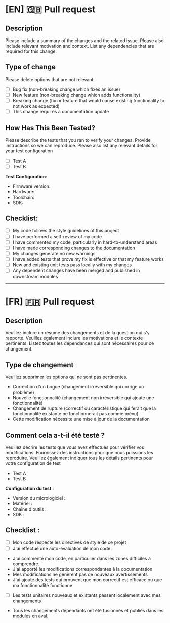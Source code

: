# [EN] 🇬🇧 Pull request

## Description

Please include a summary of the changes and the related issue. Please also include relevant motivation and context. List any dependencies that are required for this change.

## Type of change

Please delete options that are not relevant.

- [ ] Bug fix (non-breaking change which fixes an issue)
- [ ] New feature (non-breaking change which adds functionality)
- [ ] Breaking change (fix or feature that would cause existing functionality to not work as expected)
- [ ] This change requires a documentation update

## How Has This Been Tested?

Please describe the tests that you ran to verify your changes. Provide instructions so we can reproduce. Please also list any relevant details for your test configuration

- [ ] Test A
- [ ] Test B

**Test Configuration**:

- Firmware version:
- Hardware:
- Toolchain:
- SDK:

## Checklist:

- [ ] My code follows the style guidelines of this project
- [ ] I have performed a self-review of my code
- [ ] I have commented my code, particularly in hard-to-understand areas
- [ ] I have made corresponding changes to the documentation
- [ ] My changes generate no new warnings
- [ ] I have added tests that prove my fix is effective or that my feature works
- [ ] New and existing unit tests pass locally with my changes
- [ ] Any dependent changes have been merged and published in downstream modules

---

# [FR] 🇫🇷 Pull request

## Description

Veuillez inclure un résumé des changements et de la question qui s'y rapporte. Veuillez également inclure les motivations et le contexte pertinents. Listez toutes les dépendances qui sont nécessaires pour ce changement.

## Type de changement

Veuillez supprimer les options qui ne sont pas pertinentes.

- Correction d'un bogue (changement irréversible qui corrige un problème)
- Nouvelle fonctionnalité (changement non irréversible qui ajoute une fonctionnalité)
- Changement de rupture (correctif ou caractéristique qui ferait que la fonctionnalité existante ne fonctionnerait pas comme prévu)
- Cette modification nécessite une mise à jour de la documentation

## Comment cela a-t-il été testé ?

Veuillez décrire les tests que vous avez effectués pour vérifier vos modifications. Fournissez des instructions pour que nous puissions les reproduire. Veuillez également indiquer tous les détails pertinents pour votre configuration de test

- Test A
- Test B

**Configuration du test** :

- Version du micrologiciel :
- Matériel :
- Chaîne d'outils :
- SDK :

## Checklist :

- [ ] Mon code respecte les directives de style de ce projet
- [ ] J'ai effectué une auto-évaluation de mon code
- J'ai commenté mon code, en particulier dans les zones difficiles à comprendre.
- J'ai apporté les modifications correspondantes à la documentation
- Mes modifications ne génèrent pas de nouveaux avertissements
- J'ai ajouté des tests qui prouvent que mon correctif est efficace ou que ma fonctionnalité fonctionne
- [ ] Les tests unitaires nouveaux et existants passent localement avec mes changements
- Tous les changements dépendants ont été fusionnés et publiés dans les modules en aval.
